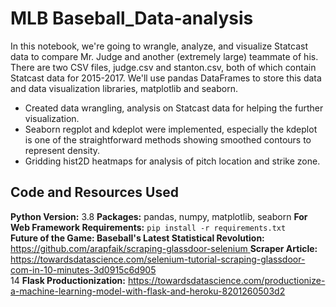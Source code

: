 # MLB Baseball_Data-analysis
In this notebook, we're going to wrangle, analyze, and visualize Statcast data to compare Mr. Judge and another (extremely large) teammate of his. There are two CSV files, judge.csv and stanton.csv, both of which contain Statcast data for 2015-2017. We'll use pandas DataFrames to store this data and data visualization libraries, matplotlib and seaborn.

* Created data wrangling, analysis on Statcast data for helping the further visualization.
* Seaborn regplot and kdeplot were implemented, especially the kdeplot is one of the straightforward methods showing smoothed contours to represent density. 
* Gridding hist2D heatmaps for analysis of pitch location and strike zone.


## Code and Resources Used 
**Python Version:** 3.8
**Packages:** pandas, numpy, matplotlib, seaborn
**For Web Framework Requirements:**  ```pip install -r requirements.txt```  
**Future of the Game: Baseball's Latest Statistical Revolution:** [https://github.com/arapfaik/scraping-glassdoor-selenium ](https://www.youtube.com/watch?v=9rOKGKhQe8U) 
**Scraper Article:** https://towardsdatascience.com/selenium-tutorial-scraping-glassdoor-com-in-10-minutes-3d0915c6d905  
14
**Flask Productionization:** https://towardsdatascience.com/productionize-a-machine-learning-model-with-flask-and-heroku-8201260503d2
